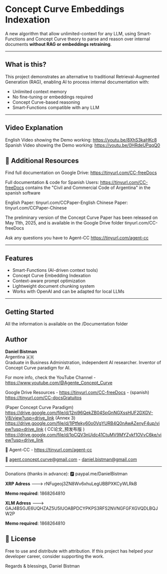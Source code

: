 
# Concept Curve Embeddings Indexation

A new algorithm that allow unlimited-context for any LLM, using Smart-Functions and Concept Curve theory to parse and reason over internal documents **without RAG or embeddings retraining**.

---

##  What is this?

This project demonstrates an alternative to traditional Retrieval-Augmented Generation (RAG), enabling AI to process internal documentation with:

-  Unlimited context memory
-  No fine-tuning or embeddings required
-  Concept Curve-based reasoning
-  Smart-Functions compatible with any LLM

---

## Video Explanation

English Video showing the Demo working: https://youtu.be/8XhS3kaHKc8
Spanish Video showing the Demo working: https://youtu.be/0HRdeUPqqQ0



## 📂 Additional Resources

Find full documentation on Google Drive: https://tinyurl.com/CC-freeDocs

Full documentation & code for Spanish Users: https://tinyurl.com/CC-freeDocs contains the "Civil and Commercial Code of Argentina" in the spanish software

English Paper: tinyurl.com/CCPaper-English
Chinese Paper: tinyurl.com/CCPaper-Chinese


The preliminary version of the Concept Curve Paper has been released on May 11th, 2025, and is available in the Google Drive folder tinyurl.com/CC-freeDocs

Ask any questions you have to Agent-CC
https://tinyurl.com/agent-cc

---

##  Features

- Smart-Functions (AI-driven context tools)
- Concept Curve Embedding Indexation
- Context-aware prompt optimization
- Lightweight document chunking system
- Works with OpenAI and can be adapted for local LLMs

---

##  Getting Started
All the information is available on the /Documentation folder

##  Author

**Daniel Bistman**  
Argentina 🇦🇷  
Graduate in Business Administration, independent AI researcher. Inventor of Concept Curve paradigm for AI.

For more info, check the
YouTube Channel - https://www.youtube.com/@Agente_Concept_Curve

 Google Drive Resources - https://tinyurl.com/CC-freeDocs - (spanish) https://tinyurl.com/CC-docsGratuitos
 
 (Paper Concept Curve Paradigm) https://drive.google.com/file/d/12ni96QekZB04SpGnNGXssHUF2DXDV-V8/view?usp=drive_link
 (Annex 3) https://drive.google.com/file/d/1lPtfeky60o0VgYURB4Q0nAwAZenyF4up/view?usp=drive_link
 ( CC论文_预发布版 ) https://drive.google.com/file/d/1pCQV3nUjdc41CtuMV9MYZykf1OVvC6ke/view?usp=drive_link

💬 Agent-CC - https://tinyurl.com/agent-cc

📧 agent.concept.curve@gmail.com - daniel.bistman@gmail.com



---
Donations (thanks in advance): 🅿️ paypal.me/DanielBistman

**XRP Adress** --->   rNFugeoj3ZN8Wv6xhuLegUBBPXKCyWLRkB

**Memo required**:    1868264810

**XLM Adress** --->   GAJ4BSGJE6UQHZAZ5U5IUOABPDCYPKPS3RFS2NVNGFGFXGVQDLBQJW2P

**Memo required**:    1868264810


## 📜 License
Free to use and distribute with attribution.
If this project has helped your developer career, consider supporting the work.


Regards & blessings,
Daniel Bistman
